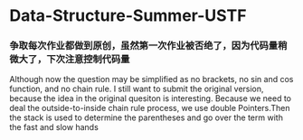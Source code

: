 # Data-Structure-Summer-USTF
### 争取每次作业都做到原创，虽然第一次作业被否绝了，因为代码量稍微大了，下次注意控制代码量
Although now the question may be simplified as no brackets, no sin and cos function, and no chain rule. I still want to submit the original version, because the idea in the original quesiton is interesting. 
Because we need to deal the outside-to-inside chain rule process, we use double Pointers.Then the stack is used to determine the parentheses and go over the term with the fast and slow hands
